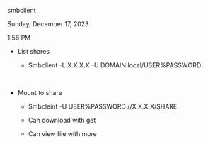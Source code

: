 smbclient

Sunday, December 17, 2023

1:56 PM

-   List shares

    -   Smbclient -L X.X.X.X -U DOMAIN.local/USER%PASSWORD

 

-   Mount to share

    -   Smbcleint -U USER%PASSWORD //X.X.X.X/SHARE

    -   Can download with get

    -   Can view file with more
